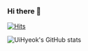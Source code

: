 ### Hi there 👋
<!--
구성
방문자수
인사말

스택
컨트랙트

파이큐티
1번 로그인
  >> 구현
2번 얼굴인식
  >> 구현 >> 특정 추정 하여 다음페이지로 넘기는것 적용시킬거 미구현
2-3 로딩
 >> 구현 >>
3번 본화면 구성
>>메인기느유 구현>>
좌측하단 기능 왜 안나오나?
>>추가기능 구현 및 안나오는거 확인할것
>> 포트폴리오 작성
>> 빅분기 서류 검사 
>>ppt
>> 서류검사통
>>ppt오늘까지완성
미리캔버스bym4094@naver
미리캔버스최우선
------------------------------------
pyqt --gui -- 얼굴인식 로그인
레이어 이동
각 프로젝트에 포트폴리오 + readmd 파일 작성

정보기 / adsp /sqld / 사조사 2급 / 기술사까지 ..              1h +1h + 1h +1h 
패캠 딥 + 머                                                1h
패캠 코테 파썬                                              1h
포트폴리오                                                  1h
포트폴리오 + 배포                                            1h
열심히하자
++
파이썬 웹배포
포트폴리오 깃 페이지 구성 노션참고해서만들기
순서..

-->
<!-- 방문자수 시작 -->
[![Hits](https://hits.seeyoufarm.com/api/count/incr/badge.svg?url=https%3A%2F%2Fgithub.com%2FByeonUi-Hyeok%2Fhit-counter&count_bg=%2379C83D&title_bg=%23555555&icon=&icon_color=%23E7E7E7&title=hits&edge_flat=false)](https://hits.seeyoufarm.com)
<!-- 방문자수 끝 -->

<!-- 깃허브 스택 시작 -->
![UiHyeok's GitHub stats](https://github-readme-stats.vercel.app/api?username=ByeonUi-Hyeok&show_icons=true&theme=radical)
<!-- 깃허브 스택 끝 -->


<!-- 파이썬은 자유로운 언어>> 길이많다>>최적의길을찾는것이 내목적1 -->
<!-- 컨트랙트 , 메일, 번호? -->
<!-- 저는 파이썬 개발자이며 ~ 를추구하고 ~ -->

<!--
**ByeonUi-Hyeok/ByeonUi-Hyeok** is a ✨ _special_ ✨ repository because its `README.md` (this file) appears on your GitHub profile.

Here are some ideas to get you started:

- 🔭 I’m currently working on ...
- 🌱 I’m currently learning ...
- 👯 I’m looking to collaborate on ...
- 🤔 I’m looking for help with ...
- 💬 Ask me about ...
- 📫 How to reach me: ...
- 😄 Pronouns: ...
- ⚡ Fun fact: ...
-->
